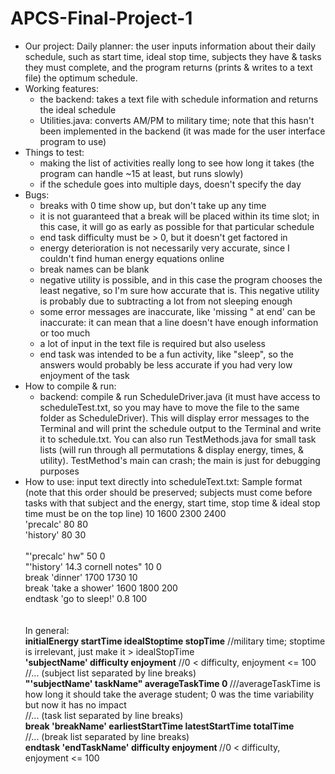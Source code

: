 # APCS-Final-Project-1
<ul> <li>Our project: Daily planner: the user inputs information about their daily schedule, such as start time, ideal stop time,
subjects they have & tasks they must complete, and the program returns (prints & writes to a text file) the optimum schedule. </li>
<li> Working features: <ul><li>the backend: takes a text file with schedule information and returns the ideal schedule </li>
<li>Utilities.java: converts AM/PM to military time; note that this hasn't been implemented in the backend (it was made for the user interface program to use)</ul></li>
<li> Things to test: <ul><li>making the list of activities really long to see how long it takes (the program can handle ~15 at least, but runs slowly)</li> <li>if the schedule goes into multiple days, doesn't specify the day</li></ul>
<li> Bugs: <ul><li>breaks with 0 time show up, but don't take up any time</li><li>it is not guaranteed that a break will 
be placed within its time slot; in this case, it will go as early as possible for that particular schedule</li>
<li>end task difficulty must be > 0, but it doesn't get factored in</li><li>energy deterioration is not necessarily
very accurate, since I couldn't find human energy equations online</li><li>break names can be blank</li><li>negative utility 
is possible, and in this case the program chooses the least negative, so I'm sure how accurate that is. This negative utility is probably due to subtracting a lot from not sleeping enough</li><li>some error messages are inaccurate, like 'missing " at end' can be inaccurate: it can mean that a line doesn't have enough information or too much</li><li>a lot of input in the text file is required but also useless</li><li>end task was intended to be a fun activity, like "sleep", so the answers would probably be less accurate if you had very low enjoyment of the task</li>
</ul></li>
<li>How to compile & run: <ul><li>backend: compile & run ScheduleDriver.java (it must have access to scheduleTest.txt, so you may
have to move the file to the same folder as ScheduleDriver). This will display error messages to the Terminal and will print the schedule output to the Terminal and write it to schedule.txt. You can also run TestMethods.java for small task lists (will run through all permutations & display energy, times, & utility). TestMethod's main can crash; the main is just for debugging purposes </li></ul></li>
<li>How to use: input text directly into scheduleText.txt: Sample format (note that this order should be preserved; subjects must come before tasks with that subject and the energy, start time, stop time & ideal stop time must be on the top line)
10 1600 2300 2400<br>
'precalc' 80 80<br>
'history' 80 30<br><br>
"'precalc' hw" 50 0<br>
"'history' 14.3 cornell notes" 10 0<br>
break 'dinner' 1700 1730 10<br>
break 'take a shower' 1600 1800 200<br>
endtask 'go to sleep!' 0.8 100<br>
<br><br>In general:<br>
<b>initialEnergy startTime idealStoptime stopTime</b> //military time; stoptime is irrelevant, just make it > idealStopTime<br>
<b>'subjectName' difficulty enjoyment</b> //0 < difficulty, enjoyment <= 100<br>
//... (subject list separated by line breaks)<br>
<b>"'subjectName' taskName" averageTaskTime 0 </b>///averageTaskTime is how long it should take the average student; 0 was the time variability but now it has no impact<br>//... (task list separated by line breaks) <br>
<b>break 'breakName' earliestStartTime latestStartTime totalTime</b><br>//... (break list separated by line breaks)<br>
<b>endtask 'endTaskName' difficulty enjoyment </b> //0 < difficulty, enjoyment <= 100
<!--<ul><li>the subjects they have</li><li>how difficult each subject is</li><li>the enjoyment of each subject</li>
<li>the tasks they have</li><li>how long it should take the average student to complete that task</li><li>the breaks they have 
(note: these are required for the user to complete, so things like dinner)</li><li>the time interval that break can start within
</li><li>how long the break takes</li>
<li>the end task, like sleeping</li><li>the difficulty of the end task (> 0)</li></ul>-->
</ul>

